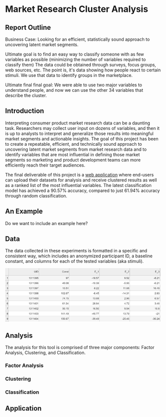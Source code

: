# Market Research Cluster Analysis

## Report Outline

Business Case: Looking for an efficient, statistically sound approach to uncovering latent market segments.

Ultimate goal is to find an easy way to classify someone with as few variables as possible (minimizing the number of variables required to classify them)
The data could be obtained through surveys, focus groups, web sources, etc.  The point is, it's data showing how people react to certain stimuli.
We use that data to identify groups in the marketplace.

Ultimate final final goal: We were able to use two major variables to understand people, and now we can use the other 34 variables that describe the cluster.



## Introduction
Interpreting consumer product market research data can be a daunting task.  Researchers may collect user input on dozens of variables, and then it is up to analysts to interpret and generalize those results into meaningful market segments and actionable insights.  The goal of this project has been to create a repeatable, efficient, and technically sound approach to uncovering latent market segments from market research data and to identify variables that are most influential in defining those market segments so marketing and product development teams can more efficiently reach their target audiences.

The final deliverable of this project is a [web application](http://example.com) where end-users can upload their datasets for analysis and receive clustered results as well as a ranked list of the most influential variables.  The latest classification model has achieved a 90.57% accuracy, compared to just 61.94% accuracy through random classification.

## An Example
Do we want to include an example here?

## Data
The data collected in these experiments is formatted in a specific and consistent way, which includes an anonymized participant ID, a baseline constant, and columns for each of the tested variables (aka stimuli).

![Data Snippet](images/data_snippet.png)

## Analysis
The analysis for this tool is comprised of three major components: Factor Analysis, Clustering, and Classification.

### Factor Analysis


### Clustering


### Classification


## Application 










